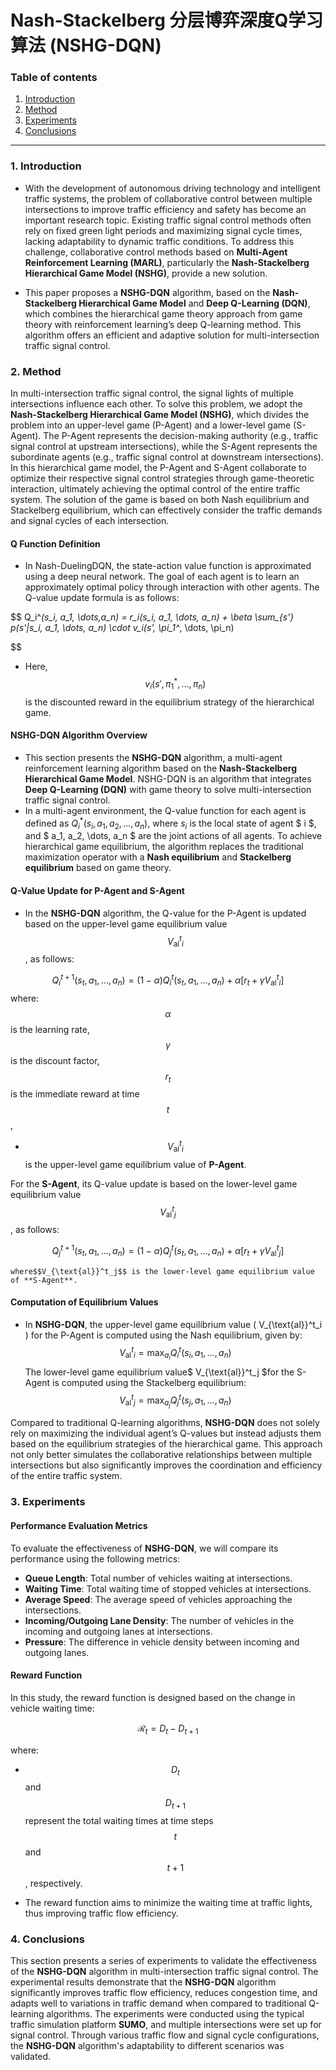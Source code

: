 # Nash-Stackelberg 分层博弈深度Q学习算法 (NSHG-DQN)

### Table of contents

1. [Introduction](#1-introduction)
2. [Method](#2-method)
3. [Experiments](#3-experiments)
4. [Conclusions](#4-conclusions)

---

### 1. Introduction

- With the development of autonomous driving technology and intelligent traffic systems, the problem of collaborative control between multiple intersections to improve traffic efficiency and safety has become an important research topic. Existing traffic signal control methods often rely on fixed green light periods and maximizing signal cycle times, lacking adaptability to dynamic traffic conditions. To address this challenge, collaborative control methods based on **Multi-Agent Reinforcement Learning (MARL)**, particularly the **Nash-Stackelberg Hierarchical Game Model (NSHG)**, provide a new solution.

- This paper proposes a **NSHG-DQN** algorithm, based on the **Nash-Stackelberg Hierarchical Game Model** and **Deep Q-Learning (DQN)**, which combines the hierarchical game theory approach from game theory with reinforcement learning’s deep Q-learning method. This algorithm offers an efficient and adaptive solution for multi-intersection traffic signal control.

### 2. Method

In multi-intersection traffic signal control, the signal lights of multiple intersections influence each other. To solve this problem, we adopt the **Nash-Stackelberg Hierarchical Game Model (NSHG)**, which divides the problem into an upper-level game (P-Agent) and a lower-level game (S-Agent). The P-Agent represents the decision-making authority (e.g., traffic signal control at upstream intersections), while the S-Agent represents the subordinate agents (e.g., traffic signal control at downstream intersections).
In this hierarchical game model, the P-Agent and S-Agent collaborate to optimize their respective signal control strategies through game-theoretic interaction, ultimately achieving the optimal control of the entire traffic system. The solution of the game is based on both Nash equilibrium and Stackelberg equilibrium, which can effectively consider the traffic demands and signal cycles of each intersection.

#### Q Function Definition

- In Nash-DuelingDQN, the state-action value function is approximated using a deep neural network. The goal of each agent is to learn an approximately optimal policy through interaction with other agents. The Q-value update formula is as follows:

$$
Q_i^*(s_i, a_1, \dots,a_n) = r_i(s_i, a_1, \dots, a_n) + \beta \sum_{s'} p(s'|s_i, a_1, \dots, a_n) \cdot v_i(s', \pi_1^*, \dots, \pi_n)

$$

- Here, $$ v_i(s', \pi_1^*, \dots, \pi_n)$$ is the discounted reward in the equilibrium strategy of the hierarchical game.

#### NSHG-DQN Algorithm Overview

- This section presents the **NSHG-DQN** algorithm, a multi-agent reinforcement learning algorithm based on the **Nash-Stackelberg Hierarchical Game Model**. NSHG-DQN is an algorithm that integrates **Deep Q-Learning (DQN)** with game theory to solve multi-intersection traffic signal control.
- In a multi-agent environment, the Q-value function for each agent is defined as $Q_i^*(s_i, a_1, a_2, \dots, a_n)$, where $s_i$ is the local state of agent $ i $, and $ a_1, a_2, \dots, a_n $ are the joint actions of all agents. To achieve hierarchical game equilibrium, the algorithm replaces the traditional maximization operator with a **Nash equilibrium** and **Stackelberg equilibrium** based on game theory.

#### Q-Value Update for P-Agent and S-Agent

- In the **NSHG-DQN** algorithm, the Q-value for the P-Agent is updated based on the upper-level game equilibrium value $$V_{\text{al}}^t_i$$ , as follows:

$$
Q_i^{t+1}(s_t, a_1, \dots, a_n) = (1 - \alpha) Q_i^t(s_t, a_1, \dots, a_n) + \alpha \left[ r_t + \gamma V_{\text{al}}^t_i \right]
$$
  where:  $$\alpha$$ is the learning rate, $$\gamma$$  is the discount factor,  $$r_t$$  is the immediate reward at time $$t$$,
  
-  $$V_{\text{al}}^t_i$$ is the upper-level game equilibrium value of **P-Agent**.

For the **S-Agent**, its Q-value update is based on the lower-level game equilibrium value  $$V_{\text{al}}^t_j$$ , as follows:
    
$$
Q_j^{t+1}(s_t, a_1, \dots, a_n) = (1 - \alpha) Q_j^t(s_t, a_1, \dots, a_n) + \alpha \left[ r_t + \gamma V_{\text{al}}^t_j \right]
$$
    
    where$$V_{\text{al}}^t_j$$ is the lower-level game equilibrium value of **S-Agent**.

#### Computation of Equilibrium Values

- In **NSHG-DQN**, the upper-level game equilibrium value \( V_{\text{al}}^t_i \) for the P-Agent is computed using the Nash equilibrium, given by:
$$
V_{\text{al}}^t_i = \max_{a_i} Q_i^t(s_i, a_1, \dots, a_n)
$$
  The lower-level game equilibrium value$  V_{\text{al}}^t_j  $for the S-Agent is computed using the Stackelberg equilibrium:
$$
V_{\text{al}}^t_j = \max_{a_j} Q_j^t(s_j, a_1, \dots, a_n)
$$

Compared to traditional Q-learning algorithms, **NSHG-DQN** does not solely rely on maximizing the individual agent’s Q-values but instead adjusts them based on the equilibrium strategies of the hierarchical game. This approach not only better simulates the collaborative relationships between multiple intersections but also significantly improves the coordination and efficiency of the entire traffic system.

### 3. Experiments

#### Performance Evaluation Metrics

To evaluate the effectiveness of **NSHG-DQN**, we will compare its performance using the following metrics:

- **Queue Length**: Total number of vehicles waiting at intersections.
- **Waiting Time**: Total waiting time of stopped vehicles at intersections.
- **Average Speed**: The average speed of vehicles approaching the intersections.
- **Incoming/Outgoing Lane Density**: The number of vehicles in the incoming and outgoing lanes at intersections.
- **Pressure**: The difference in vehicle density between incoming and outgoing lanes.

#### Reward Function

In this study, the reward function is designed based on the change in vehicle waiting time:

$$
\mathcal{R}_t = D_t - D_{t+1}
$$

where:

- $$D_t$$ and $$D_{t+1}$$  represent the total waiting times at time steps  $$t$$  and  $$t+1$$ , respectively.

- The reward function aims to minimize the waiting time at traffic lights, thus improving traffic flow efficiency.

### 4. Conclusions

This section presents a series of experiments to validate the effectiveness of the **NSHG-DQN** algorithm in multi-intersection traffic signal control. The experimental results demonstrate that the **NSHG-DQN** algorithm significantly improves traffic flow efficiency, reduces congestion time, and adapts well to variations in traffic demand when compared to traditional Q-learning algorithms.
The experiments were conducted using the typical traffic simulation platform **SUMO**, and multiple intersections were set up for signal control. Through various traffic flow and signal cycle configurations, the **NSHG-DQN** algorithm's adaptability to different scenarios was validated.
